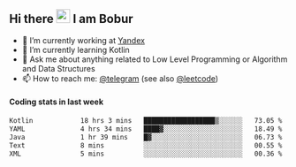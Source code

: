 ## Hi there <img src="https://media.giphy.com/media/hvRJCLFzcasrR4ia7z/giphy.gif" width="25px" height="25px"> I am Bobur

- 💼 I’m currently working at [Yandex](https://yandex.ru/)
- 🌱 I’m currently learning Kotlin
- 💬 Ask me about anything related to Low Level Programming or Algorithm and Data Structures
- 📫 How to reach me: [@telegram](https://t.me/octoant) (see also [@leetcode](https://leetcode.com/octoant/))    

#### Coding stats in last week

<!--START_SECTION:waka-->

```txt
Kotlin            18 hrs 3 mins   ██████████████████▒░░░░░░   73.05 %
YAML              4 hrs 34 mins   ████▓░░░░░░░░░░░░░░░░░░░░   18.49 %
Java              1 hr 39 mins    █▓░░░░░░░░░░░░░░░░░░░░░░░   06.73 %
Text              8 mins          ░░░░░░░░░░░░░░░░░░░░░░░░░   00.55 %
XML               5 mins          ░░░░░░░░░░░░░░░░░░░░░░░░░   00.36 %
```

<!--END_SECTION:waka-->
